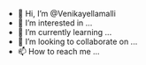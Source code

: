 - 👋 Hi, I’m @Venikayellamalli
- 👀 I’m interested in ...
- 🌱 I’m currently learning ...
- 💞️ I’m looking to collaborate on ...
- 📫 How to reach me ...

<!---
Venikayellamalli/Venikayellamalli is a ✨ special ✨ repository because its `README.md` (this file) appears on your GitHub profile.
You can click the Preview link to take a look at your changes.
--->
